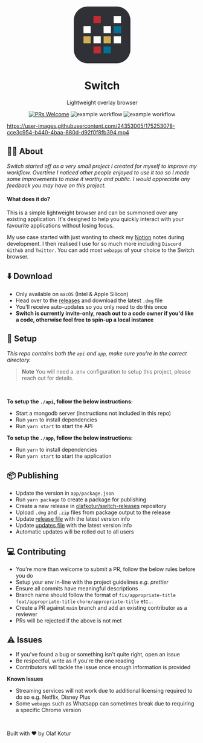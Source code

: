<p align="center">
  <a href="https://switchapp.dev.com">
    <img width="150px" style="margin-top: 30px" src="https://github.com/olafkotur/switch/blob/main/app/assets/switch-icon.png?raw=true">
  </a>
</p>

<h1 align="center">Switch</h1>

<div align="center">

Lightweight overlay browser

[![PRs Welcome](https://img.shields.io/badge/PRs-welcome-brightgreen.svg?style=flat-square)](http://makeapullrequest.com)
![example workflow](https://github.com/olafkotur/pebble/actions/workflows/api-build.yml/badge.svg)
![example workflow](https://github.com/olafkotur/pebble/actions/workflows/app-build.yml/badge.svg)

</div>

https://user-images.githubusercontent.com/24353005/175253078-cce3c954-b440-4baa-880d-d92f0f8fb394.mp4

## 👋🏽 About

_Switch started off as a very small project I created for myself to improve my workflow. Overtime I noticed other people enjoyed to use it too so I made some improvements to make it worthy and public. I would appreciate any feedback you may have on this project._

#### What does it do?

This is a simple lightweight browser and can be summoned over any existing application. It's designed to help you quickly interact with your favourite applications without losing focus.

My use case started with just wanting to check my [Notion](https://notion.so) notes during development. I then realised I use for so much more including `Discord` `Github` and `Twitter`. You can add most `webapps` of your choice to the Switch browser.

## ⬇️ Download

- Only available on `macOS` (Intel & Apple Silicon)
- Head over to the [releases](https://github.com/olafkotur/switch/releases) and download the latest `.dmg` file
- You'll receive auto-updates so you only need to do this once
- **Switch is currently invite-only, reach out to a code owner if you'd like a code, otherwise feel free to spin-up a local instance**

## 🔨 Setup

_This repo contains both the `api` and `app`, make sure you're in the correct directory._

> **Note**
> You will need a .env configuration to setup this project, please reach out for details.

<br />

**To setup the `./api`, follow the below instructions:**

- Start a mongodb server (instructions not included in this repo)
- Run `yarn` to install dependencies
- Run `yarn start` to start the API

**To setup the `./app`, follow the below instructions:**

- Run `yarn` to install dependencies
- Run `yarn start` to start the application

## 📦 Publishing

- Update the version in `app/package.json`
- Run `yarn package` to create a package for publishing
- Create a new release in [olafkotur/switch-releases](https://github.com/olafkotur/switch-releases/releases) repository
- Upload `.dmg` and `.zip` files from package output to the release
- Update [release file](https://github.com/olafkotur/switch-releases/blob/master/release.json) with the latest version info
- Update [updates file](https://github.com/olafkotur/switch-releases/blob/master/updates.json) with the latest version info
- Automatic updates will be rolled out to all users

## 💻 Contributing

- You're more than welcome to submit a PR, follow the below rules before you do
- Setup your env in-line with the project guidelines _e.g. prettier_
- Ensure all commits have meaningful descriptions
- Branch name should follow the format of `fix/appropriate-title` `feat/appropriate-title` `chore/appropriate-title` etc...
- Create a PR against `main` branch and add an existing contributor as a reviewer
- PRs will be rejected if the above is not met

## ⚠️ Issues

- If you've found a bug or something isn't quite right, open an issue
- Be respectful, write as if you're the one reading
- Contributors will tackle the issue once enough information is provided

**Known Issues**

- Streaming services will not work due to additional licensing required to do so e.g. Netflix, Disney Plus
- Some `webapps` such as Whatsapp can sometimes break due to requiring a specific Chrome version

<br />

Built with ❤️ by Olaf Kotur
